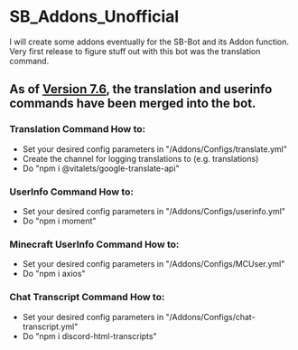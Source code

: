 # SB_Addons_Unofficial

I will create some addons eventually for the SB-Bot and its Addon function.
Very first release to figure stuff out with this bot was the translation command.

## As of [Version 7.6](https://github.com/Emerald-Services/SupportBot/releases/tag/v7.6), the translation and userinfo commands have been merged into the bot.

### Translation Command How to:

* Set your desired config parameters in "/Addons/Configs/translate.yml"
* Create the channel for logging translations to (e.g. translations)
* Do "npm i @vitalets/google-translate-api"

### UserInfo Command How to:

* Set your desired config parameters in "/Addons/Configs/userinfo.yml"
* Do "npm i moment"

### Minecraft UserInfo Command How to:

* Set your desired config parameters in "/Addons/Configs/MCUser.yml"
* Do "npm i axios"

### Chat Transcript Command How to:

* Set your desired config parameters in "/Addons/Configs/chat-transcript.yml"
* Do "npm i discord-html-transcripts"